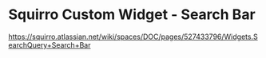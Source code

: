 # Squirro Custom Widget - Search Bar

https://squirro.atlassian.net/wiki/spaces/DOC/pages/527433796/Widgets.SearchQuery+Search+Bar
